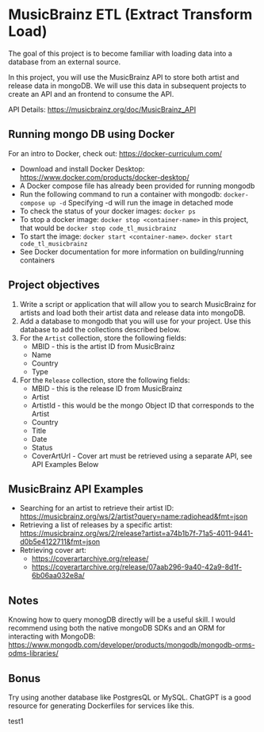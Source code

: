 # MusicBrainz ETL (Extract Transform Load)

The goal of this project is to become familiar with loading data into a database from an external source.

In this project, you will use the MusicBrainz API to store both artist and release data in mongoDB. We will use this data in subsequent projects to create an API and an frontend to consume the API.

API Details: https://musicbrainz.org/doc/MusicBrainz_API

## Running mongo DB using Docker

For an intro to Docker, check out: https://docker-curriculum.com/ 

* Download and install Docker Desktop: https://www.docker.com/products/docker-desktop/
* A Docker compose file has already been provided for running mongodb
* Run the following command to run a container with mongodb: `docker-compose up -d` Specifying -d will run the image in detached mode
* To check the status of your docker images: `docker ps`
* To stop a docker image: `docker stop <container-name>` in this project, that would be `docker stop code_tl_musicbrainz`
* To start the image: `docker start <container-name>`. `docker start code_tl_musicbrainz`
* See Docker documentation for more information on building/running containers

## Project objectives

1. Write a script or application that will allow you to search MusicBrainz for artists and load both their artist data and release data into mongoDB.
2. Add a database to mongodb that you will use for your project. Use this database to add the collections described below.
3. For the `Artist` collection, store the following fields:
    * MBID - this is the artist ID from MusicBrainz
    * Name
    * Country
    * Type
4. For the `Release` collection, store the following fields:
    * MBID - this is the release ID from MusicBrainz
    * Artist
    * ArtistId - this would be the mongo Object ID that corresponds to the Artist
    * Country
    * Title
    * Date
    * Status
    * CoverArtUrl - Cover art must be retrieved using a separate API, see API Examples Below

## MusicBrainz API Examples

* Searching for an artist to retrieve their artist ID: https://musicbrainz.org/ws/2/artist?query=name:radiohead&fmt=json
* Retrieving a list of releases by a specific artist: https://musicbrainz.org/ws/2/release?artist=a74b1b7f-71a5-4011-9441-d0b5e4122711&fmt=json 
* Retrieving cover art:
    * https://coverartarchive.org/release/<musicbrainz-release-id>
    * https://coverartarchive.org/release/07aab296-9a40-42a9-8d1f-6b06aa032e8a/

## Notes

Knowing how to query monogDB directly will be a useful skill. I would recommend using both the native mongoDB SDKs and an ORM for interacting with MongoDB: https://www.mongodb.com/developer/products/mongodb/mongodb-orms-odms-libraries/

## Bonus

Try using another database like PostgresQL or MySQL. ChatGPT is a good resource for generating Dockerfiles for services like this.

test1